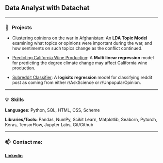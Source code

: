 
## **Data Analyst with Datachat** 

---
###  💾 &nbsp; Projects

- [Clustering opinions on the war in Afghanistan](https://github.com/Jack-Rayner/clustering-opinions-on-the-war-in-afghanistan-): An **LDA Topic Model** examining what topics or opinions were important during the war, and how sentiments on such topics change as the conflict continued.



- [Predicting California Wine Production](https://github.com/Jack-Rayner/Impact-of-Climate-Change-on-Wine-Production-in-California): A **Multi linear regression** model for predicting the degree climate change may affect California wine production.


- [Subreddit Classifier](https://github.com/Jack-Rayner/reddit-classification): A **logisitc regression** model for classifying reddit post as coming from either r/AskScience or r/UnpopularOpinion.

---
### 💡&nbsp; Skills
**Languages:** Python, SQL, HTML, CSS, Scheme

**Libraries/Tools:** Pandas, NumPy, Scikit Learn, Matplotlib, Seaborn, Pytorch, Keras, TensorFlow, Jupyter Labs, Git/Github

---
### 📫 &nbsp;Contact me:
#### [Linkedin](https://www.linkedin.com/in/raynerjack/)
